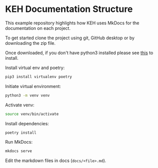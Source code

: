 # KEH Documentation Structure
This example repository highlights how KEH uses MkDocs for the documentation on each project.

To get started clone the project using git, GitHub desktop or by downloading the zip file.

Once downloaded, if you don't have python3 installed please see [this](https://www.python.org/downloads/) to install.

Install virtual env and poetry:
```bash
pip3 install virtualenv poetry
```

Initiate virtual environment:
```bash
python3 -m venv venv
```

Activate venv:
```bash
source venv/bin/activate
```

Install dependencies:
```bash
poetry install
```

Run MkDocs:
```bash
mkdocs serve
```

Edit the markdown files in docs (`docs/<file>.md`).